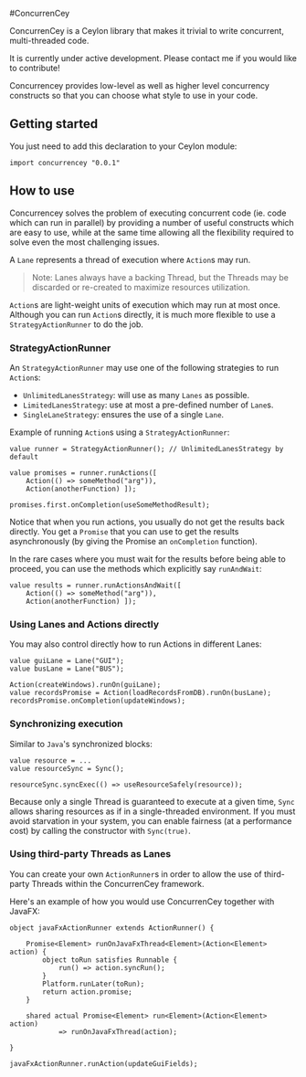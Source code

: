 #ConcurrenCey

ConcurrenCey is a Ceylon library that makes it trivial to write concurrent, multi-threaded code.

It is currently under active development. Please contact me if you would like to contribute!

Concurrencey provides low-level as well as higher level concurrency constructs so that you can choose what style to use in your code.


## Getting started

You just need to add this declaration to your Ceylon module:

```ceylon
import concurrencey "0.0.1"
```

## How to use

Concurrencey solves the problem of executing concurrent code (ie. code which can run in parallel) by providing a number of useful constructs which are easy to use, while at the same time allowing all the flexibility required to solve even the most challenging issues.

A ``Lane`` represents a thread of execution where ``Action``s may run.

> Note: Lanes always have a backing Thread, but the Threads may be discarded or re-created to maximize resources utilization.

``Action``s are light-weight units of execution which may run at most once. Although you can run ``Action``s directly, it is much more flexible to use a ``StrategyActionRunner`` to do the job.

### StrategyActionRunner

An ``StrategyActionRunner`` may use one of the following strategies to run ``Action``s:

  * ``UnlimitedLanesStrategy``: will use as many ``Lanes`` as possible.
  * ``LimitedLanesStrategy``: use at most a pre-defined number of ``Lane``s.
  * ``SingleLaneStrategy``: ensures the use of a single ``Lane``.

Example of running ``Action``s using a ``StrategyActionRunner``:

```ceylon
value runner = StrategyActionRunner(); // UnlimitedLanesStrategy by default

value promises = runner.runActions([
	Action(() => someMethod("arg")),
	Action(anotherFunction) ]);

promises.first.onCompletion(useSomeMethodResult);
```

Notice that when you run actions, you usually do not get the results back directly. You get a ``Promise`` that you can use to get the results asynchronously (by giving the Promise an ``onCompletion`` function).

In the rare cases where you must wait for the results before being able to proceed, you can use the methods which explicitly say ``runAndWait``:

```ceylon
value results = runner.runActionsAndWait([
	Action(() => someMethod("arg")),
	Action(anotherFunction) ]);
```

### Using Lanes and Actions directly

You may also control directly how to run Actions in different Lanes:

```ceylon
value guiLane = Lane("GUI");
value busLane = Lane("BUS");

Action(createWindows).runOn(guiLane);
value recordsPromise = Action(loadRecordsFromDB).runOn(busLane);
recordsPromise.onCompletion(updateWindows);
```

### Synchronizing execution

Similar to ``Java``'s synchronized blocks:

```ceylon
value resource = ...
value resourceSync = Sync();

resourceSync.syncExec(() => useResourceSafely(resource));
```

Because only a single Thread is guaranteed to execute at a given time, ``Sync`` allows sharing resources as if in a single-threaded environment. If you must avoid starvation in your system, you can enable fairness (at a performance cost) by calling the constructor with ``Sync(true)``.

### Using third-party Threads as Lanes

You can create your own ``ActionRunner``s in order to allow the use of third-party Threads within the ConcurrenCey framework.

Here's an example of how you would use ConcurrenCey together with JavaFX:


```ceylon
object javaFxActionRunner extends ActionRunner() {
	
	Promise<Element> runOnJavaFxThread<Element>(Action<Element> action) {
		object toRun satisfies Runnable {
			run() => action.syncRun();
		}
		Platform.runLater(toRun);
		return action.promise;
	}
	
	shared actual Promise<Element> run<Element>(Action<Element> action)
			=> runOnJavaFxThread(action);
	
}

javaFxActionRunner.runAction(updateGuiFields);
```


